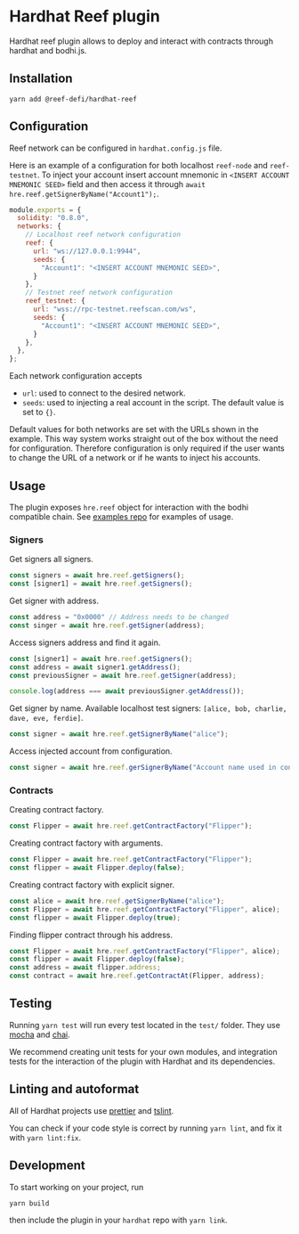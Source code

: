 # Hardhat Reef plugin

Hardhat reef plugin allows to deploy and interact with contracts through hardhat and bodhi.js.

## Installation

```
yarn add @reef-defi/hardhat-reef 
```

## Configuration

Reef network can be configured in `hardhat.config.js` file. 

Here is an example of a configuration for both localhost `reef-node` and `reef-testnet`.
To inject your account insert account mnemonic in `<INSERT ACCOUNT MNEMONIC SEED>` field and then access it through `await hre.reef.getSignerByName("Account1");`.

```javascript
module.exports = {
  solidity: "0.8.0",
  networks: {
    // Localhost reef network configuration
    reef: {
      url: "ws://127.0.0.1:9944",
      seeds: {
        "Account1": "<INSERT ACCOUNT MNEMONIC SEED>",
      }
    },
    // Testnet reef network configuration
    reef_testnet: {
      url: "wss://rpc-testnet.reefscan.com/ws",
      seeds: {
        "Account1": "<INSERT ACCOUNT MNEMONIC SEED>",
      }
    },
  },
};
```

Each network configuration accepts 
- `url`: used to connect to the desired network.
- `seeds`: used to injecting a real account in the script. The default value is set to `{}`.

Default values for both networks are set with the URLs shown in the example.
This way system works straight out of the box without the need for configuration.
Therefore configuration is only required if the user wants to change the URL of a network or if he wants to inject his accounts.


## Usage

The plugin exposes `hre.reef` object for interaction with the bodhi compatible chain.
See [examples repo](https://github.com/reef-defi/hardhat-reef-examples) for examples of usage.


### Signers

Get signers all signers.
```javascript
const signers = await hre.reef.getSigners();
const [signer1] = await hre.reef.getSigners();
```

Get signer with address.
```javascript
const address = "0x0000" // Address needs to be changed
const singer = await hre.reef.getSigner(address);
```

Access signers address and find it again.
```javascript
const [signer1] = await hre.reef.getSigners();
const address = await signer1.getAddress();
const previousSigner = await hre.reef.getSigner(address);

console.log(address === await previousSigner.getAddress());
```

Get signer by name.
Available localhost test signers: `[alice, bob, charlie, dave, eve, ferdie]`.
```javascript
const signer = await hre.reef.getSignerByName("alice");
```

Access injected account from configuration.
```javascript
const signer = await hre.reef.gerSignerByName("Account name used in config file");
```


### Contracts

Creating contract factory.
```javascript
const Flipper = await hre.reef.getContractFactory("Flipper");
```

Creating contract factory with arguments.
```javascript
const Flipper = await hre.reef.getContractFactory("Flipper");
const flipper = await Flipper.deploy(false);
```

Creating contract factory with explicit signer.
```javascript
const alice = await hre.reef.getSignerByName("alice");
const Flipper = await hre.reef.getContractFactory("Flipper", alice);
const flipper = await Flipper.deploy(true);
```

Finding flipper contract through his address.
```javascript
const Flipper = await hre.reef.getContractFactory("Flipper", alice);
const flipper = await Flipper.deploy(false);
const address = await flipper.address;
const contract = await hre.reef.getContractAt(Flipper, address);
```


## Testing

Running `yarn test` will run every test located in the `test/` folder. They
use [mocha](https://mochajs.org) and [chai](https://www.chaijs.com/).

We recommend creating unit tests for your own modules, and integration tests for
the interaction of the plugin with Hardhat and its dependencies.

## Linting and autoformat

All of Hardhat projects use [prettier](https://prettier.io/) and
[tslint](https://palantir.github.io/tslint/).

You can check if your code style is correct by running `yarn lint`, and fix
it with `yarn lint:fix`.

## Development

To start working on your project, run

```bash
yarn build
```

then include the plugin in your `hardhat` repo with `yarn link`.
